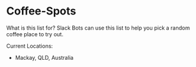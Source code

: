 # Coffee-Spots
What is this list for? 
Slack Bots can use this list to help you pick a random coffee place to try out.

Current Locations:
- Mackay, QLD, Australia

